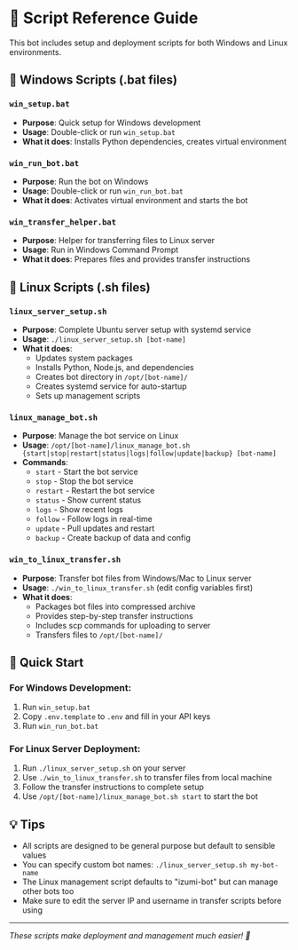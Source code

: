 # 🚀 Script Reference Guide

This bot includes setup and deployment scripts for both Windows and Linux environments.

## 📁 Windows Scripts (.bat files)

### `win_setup.bat`
- **Purpose**: Quick setup for Windows development
- **Usage**: Double-click or run `win_setup.bat` 
- **What it does**: Installs Python dependencies, creates virtual environment

### `win_run_bot.bat` 
- **Purpose**: Run the bot on Windows
- **Usage**: Double-click or run `win_run_bot.bat`
- **What it does**: Activates virtual environment and starts the bot

### `win_transfer_helper.bat`
- **Purpose**: Helper for transferring files to Linux server
- **Usage**: Run in Windows Command Prompt
- **What it does**: Prepares files and provides transfer instructions

## 🐧 Linux Scripts (.sh files)

### `linux_server_setup.sh`
- **Purpose**: Complete Ubuntu server setup with systemd service
- **Usage**: `./linux_server_setup.sh [bot-name]`
- **What it does**: 
  - Updates system packages
  - Installs Python, Node.js, and dependencies  
  - Creates bot directory in `/opt/[bot-name]/`
  - Creates systemd service for auto-startup
  - Sets up management scripts

### `linux_manage_bot.sh`
- **Purpose**: Manage the bot service on Linux
- **Usage**: `/opt/[bot-name]/linux_manage_bot.sh {start|stop|restart|status|logs|follow|update|backup} [bot-name]`
- **Commands**:
  - `start` - Start the bot service
  - `stop` - Stop the bot service  
  - `restart` - Restart the bot service
  - `status` - Show current status
  - `logs` - Show recent logs
  - `follow` - Follow logs in real-time
  - `update` - Pull updates and restart
  - `backup` - Create backup of data and config

### `win_to_linux_transfer.sh`
- **Purpose**: Transfer bot files from Windows/Mac to Linux server
- **Usage**: `./win_to_linux_transfer.sh` (edit config variables first)
- **What it does**:
  - Packages bot files into compressed archive
  - Provides step-by-step transfer instructions
  - Includes scp commands for uploading to server
  - Transfers files to `/opt/[bot-name]/`

## 🔧 Quick Start

### For Windows Development:
1. Run `win_setup.bat`
2. Copy `.env.template` to `.env` and fill in your API keys
3. Run `win_run_bot.bat`

### For Linux Server Deployment:
1. Run `./linux_server_setup.sh` on your server
2. Use `./win_to_linux_transfer.sh` to transfer files from local machine
3. Follow the transfer instructions to complete setup
4. Use `/opt/[bot-name]/linux_manage_bot.sh start` to start the bot

## 💡 Tips

- All scripts are designed to be general purpose but default to sensible values
- You can specify custom bot names: `./linux_server_setup.sh my-bot-name`
- The Linux management script defaults to "izumi-bot" but can manage other bots too
- Make sure to edit the server IP and username in transfer scripts before using

---

*These scripts make deployment and management much easier! 🎉*
